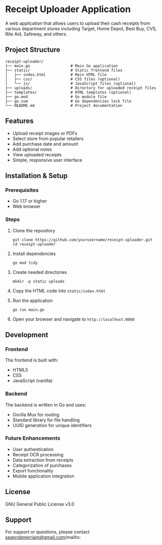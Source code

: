 # Receipt Uploader Application

A web application that allows users to upload their cash receipts from various department stores including Target, Home Depot, Best Buy, CVS, Rite Aid, Safeway, and others.

## Project Structure

```
receipt-uploader/
├── main.go                  # Main Go application
├── static/                  # Static frontend files
│   ├── index.html           # Main HTML file
│   ├── css/                 # CSS files (optional)
│   └── js/                  # JavaScript files (optional)
├── uploads/                 # Directory for uploaded receipt files
├── templates/               # HTML templates (optional)
├── go.mod                   # Go module file
├── go.sum                   # Go dependencies lock file
└── README.md                # Project documentation
```

## Features

- Upload receipt images or PDFs
- Select store from popular retailers
- Add purchase date and amount
- Add optional notes
- View uploaded receipts
- Simple, responsive user interface

## Installation & Setup

### Prerequisites

- Go 1.17 or higher
- Web browser

### Steps

1. Clone the repository
   ```
   git clone https://github.com/yourusername/receipt-uploader.git
   cd receipt-uploader
   ```

2. Install dependencies
   ```
   go mod tidy
   ```

3. Create needed directories
   ```
   mkdir -p static uploads
   ```

4. Copy the HTML code into `static/index.html`

5. Run the application
   ```
   go run main.go
   ```

6. Open your browser and navigate to `http://localhost:8080`

## Development

### Frontend

The frontend is built with:
- HTML5
- CSS
- JavaScript (vanilla)

### Backend

The backend is written in Go and uses:
- Gorilla Mux for routing
- Standard library for file handling
- UUID generation for unique identifiers

### Future Enhancements

- User authentication
- Receipt OCR processing
- Data extraction from receipts
- Categorization of purchases
- Export functionality
- Mobile application integration

## License

GNU General Public License v3.0

## Support

For support or questions, please contact seanrobmerriam@gmail.com(mailto:
